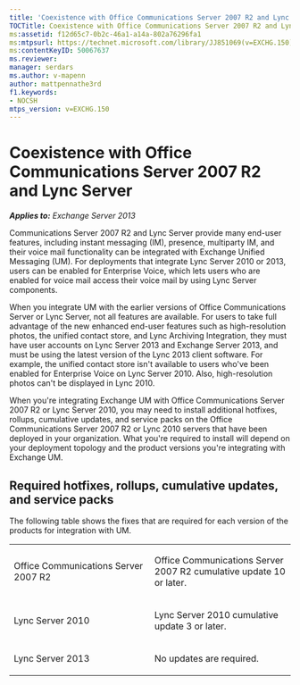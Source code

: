 ```yaml
---
title: 'Coexistence with Office Communications Server 2007 R2 and Lync Server'
TOCTitle: Coexistence with Office Communications Server 2007 R2 and Lync Server
ms:assetid: f12d65c7-0b2c-46a1-a14a-802a76296fa1
ms:mtpsurl: https://technet.microsoft.com/library/JJ851069(v=EXCHG.150)
ms:contentKeyID: 50067637
ms.reviewer: 
manager: serdars
ms.author: v-mapenn
author: mattpennathe3rd
f1.keywords:
- NOCSH
mtps_version: v=EXCHG.150
---
```


# Coexistence with Office Communications Server 2007 R2 and Lync Server

_**Applies to:** Exchange Server 2013_

Communications Server 2007 R2 and Lync Server provide many end-user features, including instant messaging (IM), presence, multiparty IM, and their voice mail functionality can be integrated with Exchange Unified Messaging (UM). For deployments that integrate Lync Server 2010 or 2013, users can be enabled for Enterprise Voice, which lets users who are enabled for voice mail access their voice mail by using Lync Server components.

When you integrate UM with the earlier versions of Office Communications Server or Lync Server, not all features are available. For users to take full advantage of the new enhanced end-user features such as high-resolution photos, the unified contact store, and Lync Archiving Integration, they must have user accounts on Lync Server 2013 and Exchange Server 2013, and must be using the latest version of the Lync 2013 client software. For example, the unified contact store isn't available to users who've been enabled for Enterprise Voice on Lync Server 2010. Also, high-resolution photos can't be displayed in Lync 2010.

When you're integrating Exchange UM with Office Communications Server 2007 R2 or Lync Server 2010, you may need to install additional hotfixes, rollups, cumulative updates, and service packs on the Office Communications Server 2007 R2 or Lync 2010 servers that have been deployed in your organization. What you're required to install will depend on your deployment topology and the product versions you're integrating with Exchange UM.

## Required hotfixes, rollups, cumulative updates, and service packs

The following table shows the fixes that are required for each version of the products for integration with UM.

<table>
<colgroup>
<col style="width: 50%" />
<col style="width: 50%" />
</colgroup>
<tbody>
<tr class="odd">
<td><p>Office Communications Server 2007 R2</p></td>
<td><p>Office Communications Server 2007 R2 cumulative update 10 or later.</p></td>
</tr>
<tr class="even">
<td><p>Lync Server 2010</p></td>
<td><p>Lync Server 2010 cumulative update 3 or later.</p></td>
</tr>
<tr class="odd">
<td><p>Lync Server 2013</p></td>
<td><p>No updates are required.</p></td>
</tr>
</tbody>
</table>
